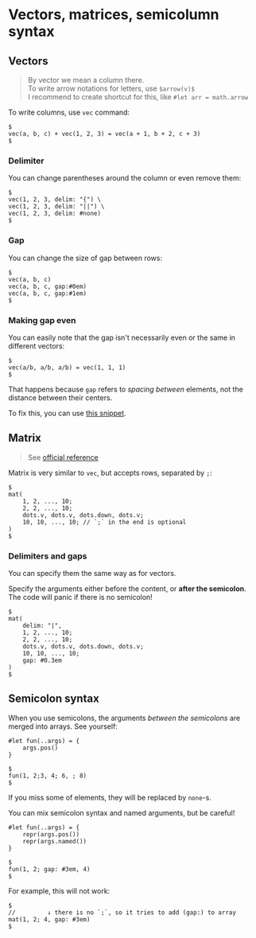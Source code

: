 # Vectors, matrices, semicolumn syntax

## Vectors

> By vector we mean a column there. \
> To write arrow notations for letters, use `$arrow(v)$` \
> I recommend to create shortcut for this, like `#let arr = math.arrow`

To write columns, use `vec` command:

```typ
$
vec(a, b, c) + vec(1, 2, 3) = vec(a + 1, b + 2, c + 3)
$
```

### Delimiter
You can change parentheses around the column or even remove them:

```typ
$
vec(1, 2, 3, delim: "{") \
vec(1, 2, 3, delim: "||") \
vec(1, 2, 3, delim: #none)
$
```

### Gap

You can change the size of gap between rows:

```typ
$
vec(a, b, c)
vec(a, b, c, gap:#0em)
vec(a, b, c, gap:#1em)
$
```

### Making gap even

You can easily note that the gap isn't necessarily even or the same in different vectors:

```typ
$
vec(a/b, a/b, a/b) = vec(1, 1, 1)
$
```
That happens because `gap` refers to _spacing between_ elements, not the distance between their centers.

To fix this, you can use [this snippet](../../snippets/math/vecs.md).

## Matrix

> See [official reference](https://typst.app/docs/reference/math/mat/)

Matrix is very similar to `vec`, but accepts rows, separated by `;`:

```typ
$
mat(
    1, 2, ..., 10;
    2, 2, ..., 10;
    dots.v, dots.v, dots.down, dots.v;
    10, 10, ..., 10; // `;` in the end is optional
)
$
```

### Delimiters and gaps

You can specify them the same way as for vectors.

<div class="warning">
    Specify the arguments either before the content, or <strong>after the semicolon</strong>. The code will panic if there is no semicolon!
</div>

```typ
$
mat(
    delim: "|",
    1, 2, ..., 10;
    2, 2, ..., 10;
    dots.v, dots.v, dots.down, dots.v;
    10, 10, ..., 10;
    gap: #0.3em
)
$
```

## Semicolon syntax

When you use semicolons, the arguments _between the semicolons_ are merged into arrays. See yourself:

```typ
#let fun(..args) = {
    args.pos()
}

$
fun(1, 2;3, 4; 6, ; 8)
$
```

If you miss some of elements, they will be replaced by `none`-s.

You can mix semicolon syntax and named arguments, but be careful!

```typ
#let fun(..args) = {
    repr(args.pos())
    repr(args.named())
}

$
fun(1, 2; gap: #3em, 4)
$
```

For example, this will not work:

```typ-norender
$
//         ↓ there is no `;`, so it tries to add (gap:) to array
mat(1, 2; 4, gap: #3em)
$
```
